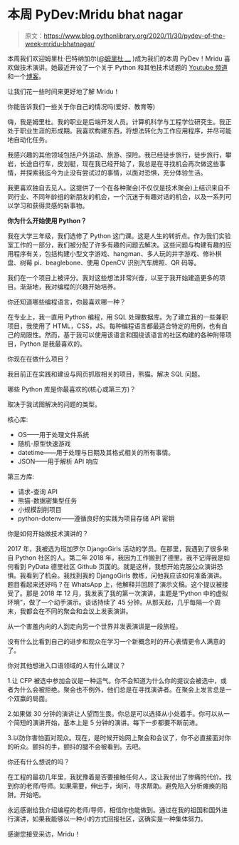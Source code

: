 # 本周 PyDev:Mridu bhat nagar

> 原文：<https://www.blog.pythonlibrary.org/2020/11/30/pydev-of-the-week-mridu-bhatnagar/>

本周我们欢迎姆里杜·巴特纳加尔([@姆里杜 __](https://twitter.com/mridu__) )成为我们的本周 PyDev！Mridu 喜欢做技术演讲。她最近开设了一个关于 Python 和其他技术话题的 [Youtube 频道](https://www.youtube.com/channel/UCqtTmXq29s1CFEzU1wKtMOw/)和一个[博客](https://www.mridubhatnagar.in/)。

让我们花一些时间来更好地了解 Mridu！

你能告诉我们一些关于你自己的情况吗(爱好、教育等)

嗨，我是姆里杜。我的职业是后端开发人员。计算机科学与工程学位研究生。我正处于职业生涯的形成期。我喜欢构建东西，将想法转化为工作应用程序，并尽可能地自动化任务。

我感兴趣的其他领域包括户外运动、旅游、探险。我已经徒步旅行，徒步旅行，攀岩，长途自行车，皮划艇，现在我已经开始了，我总是在寻找机会再次做这些事情，并探索我迄今为止没有尝试过的事情，以面对恐惧，充分体验生活。

我更喜欢独自去见人。这提供了一个在各种聚会(不仅仅是技术聚会)上结识来自不同行业、不同年龄组的新朋友的机会，一个沉迷于有趣对话的机会，以及一系列可以学习和获得灵感的新事物。

**你为什么开始使用 Python？**

我在大学三年级，我们选修了 Python 这门课。这是人生的转折点。作为我们实验室工作的一部分，我们被分配了许多有趣的问题去解决。这些问题与构建有趣的应用程序有关，包括构建小型文字游戏、hangman、多人玩的井字游戏、修补棋盘、树莓 pi、beaglebone、使用 OpenCV 识别汽车牌照、QR 码等。

我们在一个项目上被评分。我对这些想法非常兴奋，以至于我开始建造更多的项目。渐渐地，我对编程的兴趣开始培养。

你还知道哪些编程语言，你最喜欢哪一种？

在专业上，我一直用 Python 编程，用 SQL 处理数据库。为了建立我的一些兼职项目，我使用了 HTML，CSS，JS。每种编程语言都最适合特定的用例，也有自己的局限性。然而，基于我可以使用该语言和围绕该语言的社区构建的各种附带项目，Python 是我最喜欢的。

你现在在做什么项目？

我目前正在实践和建设与网页抓取相关的项目，熊猫。解决 SQL 问题。

哪些 Python 库是你最喜欢的(核心或第三方)？

取决于我试图解决的问题的类型。

核心库:

*   OS——用于处理文件系统
*   随机-原型快速游戏
*   datetime——用于处理与日期及其格式相关的所有事情。
*   JSON——用于解析 API 响应

第三方库:

*   请求-查询 API
*   熊猫-数据密集型任务
*   小规模刮削项目
*   python-dotenv——遵循良好的实践为项目存储 API 密钥

你是如何开始做技术演讲的？

2017 年，我被选为班加罗尔 DjangoGirls 活动的学员。在那里，我遇到了很多来自 Python 社区的人。第二年 2018 年，我因为工作搬到了德里。我不记得我是如何看到 PyData 德里社区 Github 页面的。就是这样，我想开始克服公众演讲恐惧。我看到了机会。我找到我的 DjangoGirls 教练，问他我应该如何准备演讲。题目看起来还好吗？在 WhatsApp 上，他解释并回顾了演示文稿。这个提议被接受了。那是 2018 年 12 月，我发表了我的第一次演讲，主题是“Python 中的虚拟环境”，做了一个动手演示。谈话持续了 45 分钟。从那天起，几乎每隔一个周末，我都会在不同的聚会和会议上发表演讲。

从一个害羞内向的人到走向另一个世界并发表演讲是一段旅程。

没有什么比看到自己的进步和观众在学习一个新概念时的开心表情更令人满意的了。

你对其他想进入口语领域的人有什么建议？

1.让 CFP 被选中参加会议是一种运气。你不会知道为什么你的提议会被选中，或者为什么会被拒绝。聚会也不例外，他们总是在寻找演讲者。在聚会上发言总是一个双赢的局面。

2.如果做 30 分钟的演讲让人望而生畏。你总是可以选择从小处着手。你可以从一个简短的演讲开始，基本上是 5 分钟的演讲。每下一步都要不断前进。

3.以防你害怕面对观众。现在，是时候开始网上聚会和会议了，你不必直接面对你的听众。颤抖的手，颤抖的腿不会被看到。去吧。

你还有什么想说的吗？

在工程的最初几年里，我犹豫着是否要接触任何人，这让我付出了惨痛的代价。找到你的老师/导师。如果需要，伸出手，询问，寻求帮助。避免陷入分析瘫痪的陷阱。开始吧。

永远感谢给我介绍编程的老师/导师，相信你也能做到。通过在我的祖国和国外进行演讲，如果我能够以一种小的方式回报社区，这确实是一种集体努力。

感谢您接受采访，Mridu！